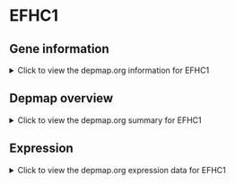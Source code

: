 <h1>EFHC1</h1>

<h2>Gene information</h2>
<details>
  <summary>Click to view the depmap.org information for EFHC1</summary>
  <p><a href="https://depmap.org/portal/gene/EFHC1?tab=about" target="_BLANK">Open page in a new tab...</a></p>
  <iframe src="https://depmap.org/portal/gene/EFHC1?tab=about" style="border:none;width:100%;height:800px"></iframe>
</details>

<h2>Depmap overview</h2>
<details>
  <summary>Click to view the depmap.org summary for EFHC1</summary>
  <p><a href="https://depmap.org/portal/gene/EFHC1?tab=overview" target="_BLANK">Open page in a new tab...</a></p>
  <iframe src="https://depmap.org/portal/gene/EFHC1?tab=overview" style="border:none;width:100%;height:800px"></iframe>
</details>

<h2>Expression</h2>
<details>
  <summary>Click to view the depmap.org expression data for EFHC1</summary>
  <p><a href="https://depmap.org/portal/gene/EFHC1?tab=characterization" target="_BLANK">Open page in a new tab...</a></p>
  <iframe src="https://depmap.org/portal/gene/EFHC1?tab=characterization" style="border:none;width:100%;height:800px"></iframe>
</details>


<!--
<h2>Reactome Pathway diagram</h2>
<details>
  <summary>Click to view the Reactome pathway for EFHC1</summary>
  <p><a href="PURL" target="_BLANK">Open page in a new tab...</a></p>
  PNAME
</details>
-->


